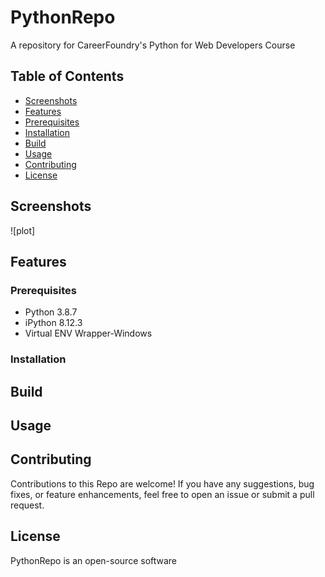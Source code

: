 # PythonRepo
 A repository for CareerFoundry's Python for Web Developers Course

## Table of Contents

- [Screenshots](#screenshots)
- [Features](#features)
- [Prerequisites](#prerequisites)
- [Installation](#installation)
- [Build](#build)
- [Usage](#usage)
- [Contributing](#contributing)
- [License](#license)


## Screenshots
![plot]


## Features


### Prerequisites
- Python 3.8.7
- iPython 8.12.3
- Virtual ENV Wrapper-Windows

### Installation


## Build

## Usage

## Contributing

Contributions to this Repo are welcome! If you have any suggestions, bug fixes, or feature enhancements, feel free to open an issue or submit a pull request.

## License

PythonRepo is an open-source software